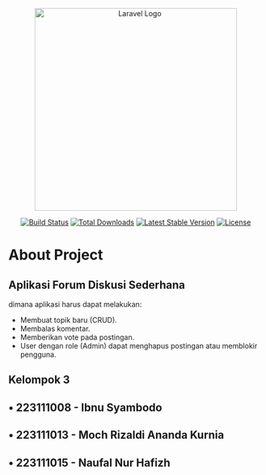 <p align="center"><a href="https://laravel.com" target="_blank"><img src="https://raw.githubusercontent.com/laravel/art/master/logo-lockup/5%20SVG/2%20CMYK/1%20Full%20Color/laravel-logolockup-cmyk-red.svg" width="400" alt="Laravel Logo"></a></p>

<p align="center">
<a href="https://github.com/laravel/framework/actions"><img src="https://github.com/laravel/framework/workflows/tests/badge.svg" alt="Build Status"></a>
<a href="https://packagist.org/packages/laravel/framework"><img src="https://img.shields.io/packagist/dt/laravel/framework" alt="Total Downloads"></a>
<a href="https://packagist.org/packages/laravel/framework"><img src="https://img.shields.io/packagist/v/laravel/framework" alt="Latest Stable Version"></a>
<a href="https://packagist.org/packages/laravel/framework"><img src="https://img.shields.io/packagist/l/laravel/framework" alt="License"></a>
</p>

# About Project

## Aplikasi Forum Diskusi Sederhana
dimana aplikasi harus dapat melakukan:

- Membuat topik baru (CRUD).
- Membalas komentar.
- Memberikan vote pada postingan.
- User dengan role (Admin) dapat menghapus postingan atau memblokir pengguna.

## Kelompok 3
## • 223111008 - Ibnu Syambodo
## • 223111013 - Moch Rizaldi Ananda Kurnia
## • 223111015 - Naufal Nur Hafizh
